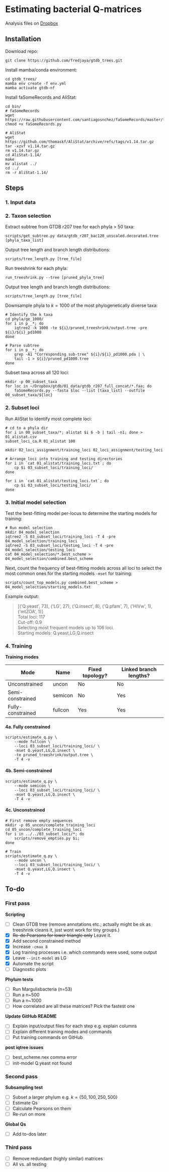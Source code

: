 # Estimating bacterial Q-matrices  

Analysis files on [Dropbox](https://www.dropbox.com/sh/pfsew90nisv8k1l/AADSdnqcUheiS44skXUtomr0a?dl=0)  

## Installation  

Download repo:  
```
git clone https://github.com/fredjaya/gtdb_trees.git
```  
Install mamba/conda environment:  
```
cd gtdb_trees/
mamba env create -f env.yml
mamba activate gtdb-nf
```

Install faSomeRecords and AliStat:

```
cd bin/ 
# faSomeRecords
wget https://raw.githubusercontent.com/santiagosnchez/faSomeRecords/master/faSomeRecords.py
chmod +x faSomeRecords.py

# AliStat
wget https://github.com/thomaskf/AliStat/archive/refs/tags/v1.14.tar.gz
tar -xzvf v1.14.tar.gz
rm v1.14.tar.gz
cd AliStat-1.14/
make
mv alistat ../
cd ../
rm -r AliStat-1.14/
```

## Steps  

### 1. Input data  

### 2. Taxon selection  

Extract subtree from GTDB r207 tree for each phyla > 50 taxa:  
```
scripts/get_subtree.py data/gtdb_r207_bac120_unscaled.decorated.tree [phyla_taxa_list]
```

Output tree length and branch length distributions:  
```
scripts/tree_length.py [tree_file]
```  

Run treeshrink for each phyla:
```
run_treeshrink.py --tree [pruned_phyla_tree]
```

Output tree length and branch length distributions:  
```
scripts/tree_length.py [tree_file]
```  

Downsample phyla to $k=1000$ of the most phylogenetically diverse taxa:  
```
# Identify the k taxa
cd phyla/ge_1000/
for i in p__*; do 
	iqtree2 -k 1000 -te ${i}/pruned_treeshrink/output.tree -pre ${i}/${i}_pd1000
done

# Parse subtree  
for i in p__*; do
	grep -A1 "Corresponding sub-tree" ${i}/${i}_pd1000.pda | \
	tail -1 > ${i}/pruned_pd1000.tree
done
```  

Subset taxa across all 120 loci:  
```
mkdir -p 00_subset_taxa
for loc in ~/Dropbox/gtdb/01_data/gtdb_r207_full_concat/*.faa; do
	faSomeRecords.py --fasta $loc --list [taxa_list] --outfile 00_subset_taxa/${loc}
```

### 2. Subset loci  
Run AliStat to identify most complete loci:  
```
# cd to a phyla dir  
for i in 00_subset_taxa/*; alistat $i 6 -b | tail -n1; done > 01_alistat.csv
subset_loci_ca.R 01_alistat 100

mkdir 02_loci_assignment/training_loci 02_loci_assignment/testing_loci

# Arrange loci into training and testing directories  
for i in `cat 01_alistat/training_loci.txt`; do 
	cp $i 03_subset_loci/training_loci/
done

for i in `cat 01_alistat/testing_loci.txt`; do 
	cp $i 03_subset_loci/testing_loci/
done
```

### 3. Initial model selection  

Test the best-fitting model per-locus to determine the starting models
for training:  
```
# Run model selection
mkdir 04_model_selection
iqtree2 -S 03_subset_loci/training_loci -T 4 -pre 04_model_selection/training_loci 
iqtree2 -S 03_subset_loci/testing_loci -T 4 -pre 04_model_selection/testing_loci   
cat 04_model_selection/*.best_scheme > 04_model_selection/combined.best_scheme
```  

Next, count the frequency of best-fitting models across all loci to select
the most common ones for the starting models `-mset` for training:  
```
scripts/count_top_models.py combined.best_scheme > 04_model_selection/starting_models.txt
```

Example output:  
> [('Q.yeast', 73), ('LG', 27), ('Q.insect', 8), ('Q.pfam', 7), ('HIVw', 1), ('mtZOA', 1)]  
> Total loci: 117  
> Cut-off: 0.9  
> Selecting most frequent models up to 106 loci.  
> Starting models: Q.yeast,LG,Q.insect  

### 4. Training  

**Training modes**  

| Mode              | Name    | Fixed topology? | Linked branch lengths? |
| ----------------- | ------- | --------------- | ---------------------- |
| Unconstrained     | uncon   | No              | No                     |
| Semi-constrained  | semicon | No              | Yes                    |
| Fully-constrained | fullcon | Yes             | Yes                    |

#### 4a. Fully constrained
```
scripts/estimate_q.py \ 
	--mode fullcon \
	--loci 03_subset_loci/training_loci/ \
	-mset Q.yeast,LG,Q.insect \
	-te pruned_treeshrink/output.tree \
	-T 4 -v
```

#### 4b. Semi-constrained  
```
scripts/estimate_q.py \ 
	--mode semicon \
	--loci 03_subset_loci/training_loci/ \
	-mset Q.yeast,LG,Q.insect \
	-T 4 -v
```

#### 4c. Unconstrained  
```
# First remove empty sequences  
mkdir -p 05_uncon/complete_training_loci  
cd 05_uncon/complete_training_loci
for i in ../../03_subset_loci/*; do
	scripts/remove_empties.py $i;
done

# Train
scripts/estimate_q.py \ 
	--mode uncon \
	--loci 03_subset_loci/training_loci/ \
	-mset Q.yeast,LG,Q.insect \
	-T 4 -v
```

## To-do  

### First pass  

**Scripting**  
- [ ] Clean GTDB tree (remove annotations etc.; actually might be ok as 
treeshrink cleans it, just wont work for tiny groups.)   
- [x] ~~Re-do Pearsons for lower triangle only~~ Leave it.  
- [x] Add second constrained method  
- [x] Increase `-cmax 8`  
- [x] Log training processes i.e. which commands were used, some output  
- [x] Leave `--init-model` as LG  
- [x] Automate the script
- [ ] Diagnostic plots  

**Phylum tests**
- [ ] Run Margulisbacteria (n=53)  
- [ ] Run a n~500  
- [ ] Run a n~1000  
- [ ] How correlated are all these matrices? Pick the fastest one  

**Update GitHub README**  
- [ ] Explain input/output files for each step e.g. explain columns  
- [ ] Explain  different training modes and commands  
- [ ] Put training commands on GitHub  

**post iqtree issues**  
- [ ] best_scheme.nex comma error  
- [ ] init-model Q.yeast not found  

### Second pass  
**Subsampling test**  
- [ ] Subset a larger phylum e.g. $k=\{50,100,250,500\}$  
- [ ] Estimate Qs  
- [ ] Calculate Pearsons on them  
- [ ] Re-run on more  

**Global Qs**  
- [ ] Add to-dos later  

### Third pass  
- [ ] Remove redundant (highly similar) matrices  
- [ ] All vs. all testing  
